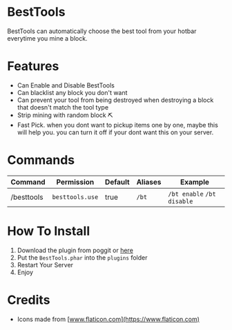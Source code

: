 # BestTools
BestTools can automatically choose the best tool from your hotbar everytime you mine a block. 

# Features
- Can Enable and Disable BestTools
- Can blacklist any block you don't want
- Can prevent your tool from being destroyed when destroying a block that doesn't match the tool type
- Strip mining with random block ⛏️
- Fast Pick. when you dont want to pickup items one by one, maybe this will help you. you can turn it off if your dont want this on your server.

# Commands
| Command | Permission | Default | Aliases | Example |
| --- | --- | --- | --- | --- |
| /besttools | `besttools.use` | true | `/bt` | `/bt enable` `/bt disable` |

# How To Install 
1. Download the plugin from poggit or [here](https://poggit.pmmp.io/r/152593/BestTools_dev-2.phar)
2. Put the `BestTools.phar` into the `plugins` folder
3. Restart Your Server
4. Enjoy

# Credits
- Icons made from [www.flaticon.com](https://www.flaticon.com)
